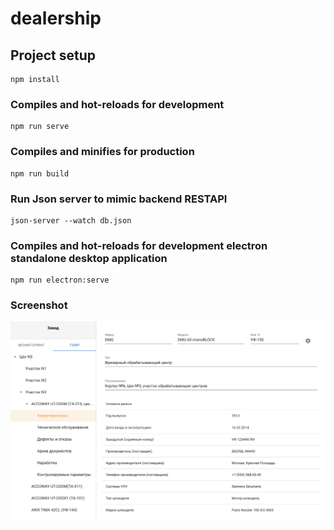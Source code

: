 # dealership

## Project setup
```
npm install
```

### Compiles and hot-reloads for development
```
npm run serve
```

### Compiles and minifies for production
```
npm run build
```

### Run Json server to mimic backend RESTAPI
```
json-server --watch db.json
```

### Compiles and hot-reloads for development electron standalone desktop application
```
npm run electron:serve
```

### Screenshot

![Screenshot](https://github.com/Danielatonge/Dealership/blob/master/src/assets/screenshot.png)